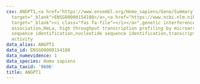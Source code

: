 ```yaml
---
csv: ANGPT1,<a href="https://www.ensembl.org/Homo_sapiens/Gene/Summary?db=core;g=ENSG00000154188"
  target="_blank">ENSG00000154188</a>,<a href="https://www.ncbi.nlm.nih.gov/pubmed/17216044"
  target="_blank"><i class="fas fa-file"></i></a>",genetic interference,functional
  association,HeLa, high throughput transcription profiling by microarray,nucleotide
  sequence identification,nucleotide sequence identification,transcriptional regulation,down-regulates
  activity
data_alias: ANGPT1
data_id: ENSG00000154188
data_numevidence: 1
data_species: Homo sapiens
data_taxid: '9606'
title: ANGPT1
---
```

